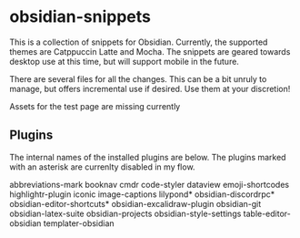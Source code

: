 # obsidian-snippets

This is a collection of snippets for Obsidian. Currently, the supported themes are Catppuccin Latte and Mocha. The snippets are geared towards desktop use at this time, but will support mobile in the future.

There are several files for all the changes. This can be a bit unruly to manage, but offers incremental use if desired. Use them at your discretion!

Assets for the test page are missing currently

## Plugins

The internal names of the installed plugins are below. The plugins marked with an asterisk are currenlty disabled in my flow.

abbreviations-mark
booknav
cmdr
code-styler
dataview
emoji-shortcodes
highlightr-plugin
iconic
image-captions
lilypond*
obsidian-discordrpc*
obsidian-editor-shortcuts*
obsidian-excalidraw-plugin
obsidian-git
obsidian-latex-suite
obsidian-projects
obsidian-style-settings
table-editor-obsidian
templater-obsidian

